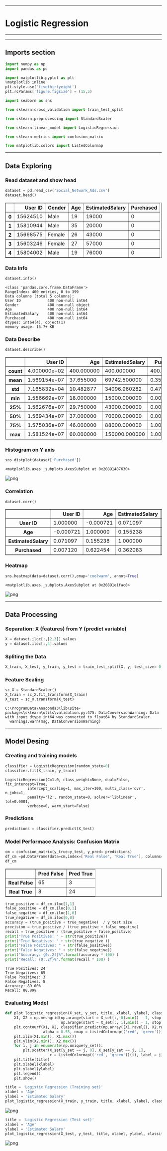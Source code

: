 
___

# Logistic Regression
___


___
## Imports section


```python
import numpy as np
import pandas as pd

import matplotlib.pyplot as plt
%matplotlib inline
plt.style.use('fivethirtyeight')
plt.rcParams['figure.figsize'] = (15,5)

import seaborn as sns

from sklearn.cross_validation import train_test_split

from sklearn.preprocessing import StandardScaler

from sklearn.linear_model import LogisticRegression

from sklearn.metrics import confusion_matrix

from matplotlib.colors import ListedColormap
```

___
## Data Exploring

### Read dataset and show head


```python
dataset = pd.read_csv('Social_Network_Ads.csv')
dataset.head()
```




<div>
<style>
    .dataframe thead tr:only-child th {
        text-align: right;
    }

    .dataframe thead th {
        text-align: left;
    }

    .dataframe tbody tr th {
        vertical-align: top;
    }
</style>
<table border="1" class="dataframe">
  <thead>
    <tr style="text-align: right;">
      <th></th>
      <th>User ID</th>
      <th>Gender</th>
      <th>Age</th>
      <th>EstimatedSalary</th>
      <th>Purchased</th>
    </tr>
  </thead>
  <tbody>
    <tr>
      <th>0</th>
      <td>15624510</td>
      <td>Male</td>
      <td>19</td>
      <td>19000</td>
      <td>0</td>
    </tr>
    <tr>
      <th>1</th>
      <td>15810944</td>
      <td>Male</td>
      <td>35</td>
      <td>20000</td>
      <td>0</td>
    </tr>
    <tr>
      <th>2</th>
      <td>15668575</td>
      <td>Female</td>
      <td>26</td>
      <td>43000</td>
      <td>0</td>
    </tr>
    <tr>
      <th>3</th>
      <td>15603246</td>
      <td>Female</td>
      <td>27</td>
      <td>57000</td>
      <td>0</td>
    </tr>
    <tr>
      <th>4</th>
      <td>15804002</td>
      <td>Male</td>
      <td>19</td>
      <td>76000</td>
      <td>0</td>
    </tr>
  </tbody>
</table>
</div>



### Data Info


```python
dataset.info()
```

    <class 'pandas.core.frame.DataFrame'>
    RangeIndex: 400 entries, 0 to 399
    Data columns (total 5 columns):
    User ID            400 non-null int64
    Gender             400 non-null object
    Age                400 non-null int64
    EstimatedSalary    400 non-null int64
    Purchased          400 non-null int64
    dtypes: int64(4), object(1)
    memory usage: 15.7+ KB
    

### Data Describe


```python
dataset.describe()
```




<div>
<style>
    .dataframe thead tr:only-child th {
        text-align: right;
    }

    .dataframe thead th {
        text-align: left;
    }

    .dataframe tbody tr th {
        vertical-align: top;
    }
</style>
<table border="1" class="dataframe">
  <thead>
    <tr style="text-align: right;">
      <th></th>
      <th>User ID</th>
      <th>Age</th>
      <th>EstimatedSalary</th>
      <th>Purchased</th>
    </tr>
  </thead>
  <tbody>
    <tr>
      <th>count</th>
      <td>4.000000e+02</td>
      <td>400.000000</td>
      <td>400.000000</td>
      <td>400.000000</td>
    </tr>
    <tr>
      <th>mean</th>
      <td>1.569154e+07</td>
      <td>37.655000</td>
      <td>69742.500000</td>
      <td>0.357500</td>
    </tr>
    <tr>
      <th>std</th>
      <td>7.165832e+04</td>
      <td>10.482877</td>
      <td>34096.960282</td>
      <td>0.479864</td>
    </tr>
    <tr>
      <th>min</th>
      <td>1.556669e+07</td>
      <td>18.000000</td>
      <td>15000.000000</td>
      <td>0.000000</td>
    </tr>
    <tr>
      <th>25%</th>
      <td>1.562676e+07</td>
      <td>29.750000</td>
      <td>43000.000000</td>
      <td>0.000000</td>
    </tr>
    <tr>
      <th>50%</th>
      <td>1.569434e+07</td>
      <td>37.000000</td>
      <td>70000.000000</td>
      <td>0.000000</td>
    </tr>
    <tr>
      <th>75%</th>
      <td>1.575036e+07</td>
      <td>46.000000</td>
      <td>88000.000000</td>
      <td>1.000000</td>
    </tr>
    <tr>
      <th>max</th>
      <td>1.581524e+07</td>
      <td>60.000000</td>
      <td>150000.000000</td>
      <td>1.000000</td>
    </tr>
  </tbody>
</table>
</div>



### Histogram on Y axis


```python
sns.distplot(dataset['Purchased'])
```




    <matplotlib.axes._subplots.AxesSubplot at 0x20891487630>




![png](output_11_1.png)


### Correlation


```python
dataset.corr()
```




<div>
<style>
    .dataframe thead tr:only-child th {
        text-align: right;
    }

    .dataframe thead th {
        text-align: left;
    }

    .dataframe tbody tr th {
        vertical-align: top;
    }
</style>
<table border="1" class="dataframe">
  <thead>
    <tr style="text-align: right;">
      <th></th>
      <th>User ID</th>
      <th>Age</th>
      <th>EstimatedSalary</th>
      <th>Purchased</th>
    </tr>
  </thead>
  <tbody>
    <tr>
      <th>User ID</th>
      <td>1.000000</td>
      <td>-0.000721</td>
      <td>0.071097</td>
      <td>0.007120</td>
    </tr>
    <tr>
      <th>Age</th>
      <td>-0.000721</td>
      <td>1.000000</td>
      <td>0.155238</td>
      <td>0.622454</td>
    </tr>
    <tr>
      <th>EstimatedSalary</th>
      <td>0.071097</td>
      <td>0.155238</td>
      <td>1.000000</td>
      <td>0.362083</td>
    </tr>
    <tr>
      <th>Purchased</th>
      <td>0.007120</td>
      <td>0.622454</td>
      <td>0.362083</td>
      <td>1.000000</td>
    </tr>
  </tbody>
</table>
</div>



### Heatmap


```python
sns.heatmap(data=dataset.corr(),cmap='coolwarm', annot=True)
```




    <matplotlib.axes._subplots.AxesSubplot at 0x20891e1fac8>




![png](output_15_1.png)


___
## Data Processing

### Separation: X (features) from Y (predict variable)


```python
X = dataset.iloc[:,[2,3]].values
y = dataset.iloc[:,4].values
```

### Spliting the Data


```python
X_train, X_test, y_train, y_test = train_test_split(X, y, test_size= 0.25, random_state=0)
```

### Feature Scaling


```python
sc_X = StandardScaler()
X_train = sc_X.fit_transform(X_train)
X_test = sc_X.transform(X_test)
```

    C:\ProgramData\Anaconda3\lib\site-packages\sklearn\utils\validation.py:475: DataConversionWarning: Data with input dtype int64 was converted to float64 by StandardScaler.
      warnings.warn(msg, DataConversionWarning)
    

___
## Model Desing

### Creating and training models


```python
classifier = LogisticRegression(random_state=0)
classifier.fit(X_train, y_train)
```




    LogisticRegression(C=1.0, class_weight=None, dual=False, fit_intercept=True,
              intercept_scaling=1, max_iter=100, multi_class='ovr', n_jobs=1,
              penalty='l2', random_state=0, solver='liblinear', tol=0.0001,
              verbose=0, warm_start=False)



### Predictions


```python
predictions = classifier.predict(X_test)
```

### Model Performace Analysis: Confusion Matrix


```python
cm = confusion_matrix(y_true=y_test, y_pred= predictions)
df_cm =pd.DataFrame(data=cm,index=['Real False', 'Real True'], columns=['Pred False', 'Pred True'])
df_cm
```




<div>
<style>
    .dataframe thead tr:only-child th {
        text-align: right;
    }

    .dataframe thead th {
        text-align: left;
    }

    .dataframe tbody tr th {
        vertical-align: top;
    }
</style>
<table border="1" class="dataframe">
  <thead>
    <tr style="text-align: right;">
      <th></th>
      <th>Pred False</th>
      <th>Pred True</th>
    </tr>
  </thead>
  <tbody>
    <tr>
      <th>Real False</th>
      <td>65</td>
      <td>3</td>
    </tr>
    <tr>
      <th>Real True</th>
      <td>8</td>
      <td>24</td>
    </tr>
  </tbody>
</table>
</div>




```python
true_positive = df_cm.iloc[1,1]
false_positive = df_cm.iloc[0,1]
false_negative = df_cm.iloc[1,0]
true_negative = df_cm.iloc[0,0]
accuracy = (true_positive + true_negative)  / y_test.size
precision = true_positive / (true_positive + false_negative)
recall = true_positive / (true_positive + false_positive)
print("True Positives: " + str(true_positive))
print("True Negatives: " + str(true_negative ))
print("False Positives: " + str(false_positive))
print("False Negatives: " + str(false_negative))
print("Accuracy: {0:.2f}%".format(accuracy * 100) )
print("Recall: {0:.2f}%".format(recall * 100) )
```

    True Positives: 24
    True Negatives: 65
    False Positives: 3
    False Negatives: 8
    Accuracy: 89.00%
    Recall: 88.89%
    

### Evaluating Model


```python
def plot_logistic_regression(X_set, y_set, title, xlabel, ylabel, classifier):
    X1, X2 = np.meshgrid(np.arange(start = X_set[:, 0].min() - 1, stop = X_set[:, 0].max() + 1, step = 0.01),
                         np.arange(start = X_set[:, 1].min() - 1, stop = X_set[:, 1].max() + 1, step = 0.01))
    plt.contourf(X1, X2, classifier.predict(np.array([X1.ravel(), X2.ravel()]).T).reshape(X1.shape),
                 alpha = 0.55, cmap = ListedColormap(('red', 'green')))
    plt.xlim(X1.min(), X1.max())
    plt.ylim(X2.min(), X2.max())
    for i, j in enumerate(np.unique(y_set)):
        plt.scatter(X_set[y_set == j, 0], X_set[y_set == j, 1],
                    c = ListedColormap(('red', 'green'))(i), label = j)
    plt.title(title)
    plt.xlabel(xlabel)
    plt.ylabel(ylabel)
    plt.legend()
    plt.show()
```


```python
title = 'Logistic Regression (Training set)'
xlabel = 'Age'
ylabel = 'Estimated Salary'
plot_logistic_regression(X_train, y_train, title, xlabel, ylabel, classifier)
```


![png](output_33_0.png)



```python
title = 'Logistic Regression (Test set)'
xlabel = 'Age'
ylabel = 'Estimated Salary'
plot_logistic_regression(X_test, y_test, title, xlabel, ylabel, classifier)
```


![png](output_34_0.png)

